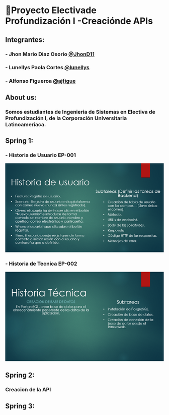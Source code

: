 # 🔧Proyecto Electivade Profundización I -Creaciónde APIs
## Integrantes:
### -  Jhon Mario Diaz Osorio **[@JhonD11](https://github.com/JhonD11 "@JhonD11")**
### -  Lunellys Paola Cortes **[@lunellys](https://github.com/lunellys "@lunellys")**
### -  Alfonso Figueroa **[@ajfigue](https://github.com/ajfigue "@ajfigue")**
## About us:
### Somos estudiantes de Ingenieria de Sistemas en Electiva de Profundización I, de la Corporación Universitaria Latinoameriaca.
## Spring 1:
### - Historia de Usuario EP-001
![Historia técnica de Git](https://github.com/JhonD11/InicoAPI/blob/main/Imagenes/Historia.png)
### - Historia de Tecnica EP-002
![Historia técnica de Git](https://github.com/JhonD11/InicoAPI/blob/main/Imagenes/Historia%20tecnica.png)
## Spring 2:
### Creacion de la API
## Spring 3: